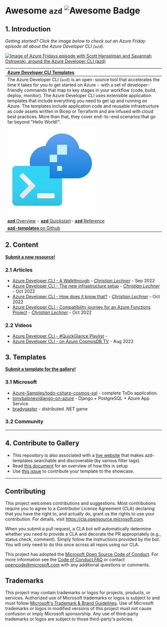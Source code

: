 # Awesome `azd` ![Awesome Badge](https://awesome.re/badge-flat2.svg)

## 1. Introduction
_Getting started? Click the image below to check out an Azure Friday episode all about the Azure Developer CLI (`azd`)._

[![Image of Azure Fridays episode with Scott Hanselman and Savannah Ostrowski, around the Azure Developer CLI (azd)](https://img.youtube.com/vi/VTk-FhJyo7s/0.jpg)](https://www.youtube.com/watch?v=VTk-FhJyo7s)


| [Azure Developer CLI Templates](https://github.com/topics/azd-templates) | 
|:---|
| The Azure Developer CLI (`azd`) is an open-source tool that accelerates the time it takes for you to get started on Azure - with a set of developer-friendly commands that map to key stages in your workflow (code, build, deploy, monitor). The Azure Developer CLI uses extensible application templates that include everything you need to get up and running on Azure. The templates include application code and reusable infrastructure as code assets written in Bicep or Terraform and are infused with cloud best practices.  More than that, they cover end-to-end scenarios that go far beyond "Hello World!".|
| ![Azure Developer CLI Templates](https://raw.githubusercontent.com/github/explore/a8036e684c6a96e4656252a806f21d332bc4d4e1/topics/azd-templates/azd-templates.png) |
| [**azd** Overview](https://learn.microsoft.com/azure/developer/azure-developer-cli/overview?tabs=nodejs)   - [**azd** Quickstart](https://learn.microsoft.com/azure/developer/azure-developer-cli/get-started?tabs=bare-metal%2Cwindows&pivots=programming-language-nodejs)-  [**azd** Reference](https://learn.microsoft.com/azure/developer/azure-developer-cli/reference)|
|[**azd-templates** on Github](https://github.com/topics/azd-templates)|

## 2. Content
**[Submit a new resource!](https://github.com/Azure/awesome-azd/issues/new?assignees=nitya%2C+savannahostrowski&labels=awesome-readme&template=%E2%9A%99%EF%B8%8F-submit-a-new-resource.md&title=%5BResource%5D)**

### 2.1 Articles
 * [Azure Developer CLI - A Walkthrough](https://dev.to/lechnerc77/the-azure-developer-cli-a-walk-through-22fm) - [_Christian Lechner_](https://github.com/lechnerc77) - Sep 2022
 * [Azure Developer CLI - The new infrastructure setup](https://dev.to/lechnerc77/azure-developer-cli-the-new-infrastructure-setup-4caj) - [_Christian Lechner_](https://github.com/lechnerc77) - Oct 2022
  * [Azure Developer CLI - How does it know that?](https://dev.to/lechnerc77/azure-developer-cli-how-does-it-know-that-1ngl) - [_Christian Lechner_](https://github.com/lechnerc77) - Oct 2022
  * [Azure Developer CLI - Compatibility journey for an Azure Functions Project](https://dev.to/lechnerc77/the-azure-developer-cli-compatibility-journey-for-an-azure-functions-project-3mc1) - [_Christian Lechner_](https://github.com/lechnerc77) - Oct 2022

### 2.2 Videos
 * [Azure Developer CLI - #QuickGlance Playlist](https://www.youtube.com/watch?v=eLiD3E7tPYo&list=PLmZLSvJAm8FbFq2XhqaPZgIzl6kewz1HD) - 
 * [Azure Developer CLI - on Azure CosmosDB TV](https://www.youtube.com/watch?v=LjI-WZtunqA) - Aug 2022


## 3. Templates
**[Submit a template for the gallery!](https://github.com/Azure/awesome-azd/issues/new?assignees=nitya%2C+savannahostrowski&labels=new-contribution&template=%F0%9F%93%B2contribute-an-azd-template-.md&title=%5BNew+azd-template%5D+%3Cyour-template-name%3E)**

### 3.1 Microsoft
* [Azure-Samples/todo-csharp-cosmos-sql](https://github.com/Azure-Samples/todo-csharp-cosmos-sql) - complete ToDo application.
* [tonybaloney/django-on-azure](https://github.com/tonybaloney/django-on-azure) - Django + PostgreSQL + Azure App Service
* [bradygaster](https://github.com/bradygaster/RockPaperOrleans) - distributed .NET game

### 3.2 Community

---

## 4. Contribute to Gallery
 * This repository is also associated with a [live website](https://aka.ms/awesome-azd) that makes azd-templates searchable and discoverable (by various filter tags).
  * Read [this document](GALLERY.md) for an overview of how this is setup
  * Use [this issue](https://github.com/Azure/awesome-azd/issues/new?assignees=nitya%2C+savannahostrowski&labels=new-contribution&template=%F0%9F%93%B2contribute-an-azd-template-.md&title=%5BNew+azd-template%5D+%3Cyour-template-name%3E) to contribute your template to the showcase.

---

## Contributing

This project welcomes contributions and suggestions.  Most contributions require you to agree to a
Contributor License Agreement (CLA) declaring that you have the right to, and actually do, grant us
the rights to use your contribution. For details, visit https://cla.opensource.microsoft.com.

When you submit a pull request, a CLA bot will automatically determine whether you need to provide
a CLA and decorate the PR appropriately (e.g., status check, comment). Simply follow the instructions
provided by the bot. You will only need to do this once across all repos using our CLA.

This project has adopted the [Microsoft Open Source Code of Conduct](https://opensource.microsoft.com/codeofconduct/).
For more information see the [Code of Conduct FAQ](https://opensource.microsoft.com/codeofconduct/faq/) or
contact [opencode@microsoft.com](mailto:opencode@microsoft.com) with any additional questions or comments.

## Trademarks

This project may contain trademarks or logos for projects, products, or services. Authorized use of Microsoft 
trademarks or logos is subject to and must follow 
[Microsoft's Trademark & Brand Guidelines](https://www.microsoft.com/legal/intellectualproperty/trademarks/usage/general).
Use of Microsoft trademarks or logos in modified versions of this project must not cause confusion or imply Microsoft sponsorship.
Any use of third-party trademarks or logos are subject to those third-party's policies.
